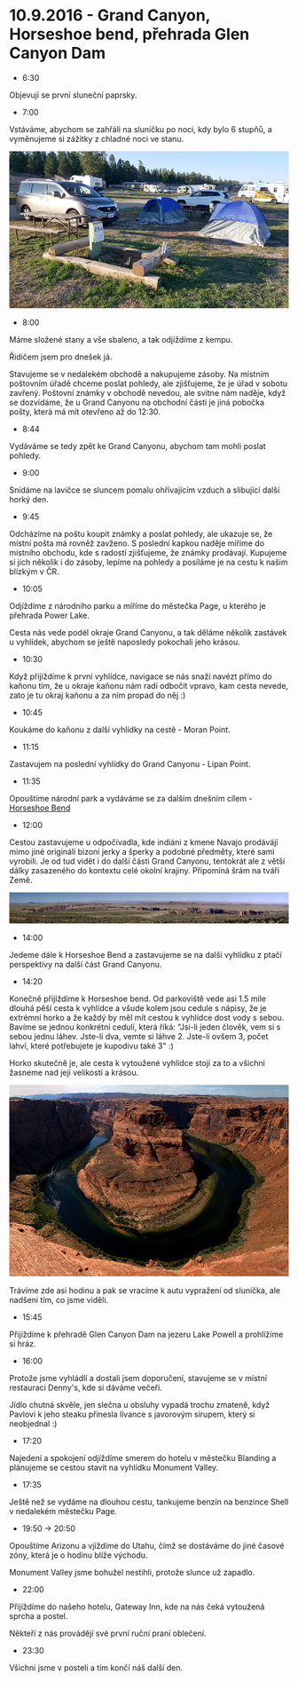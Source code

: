 # 10.9.2016 - Grand Canyon, Horseshoe bend, přehrada Glen Canyon Dam

   * 6:30

Objevují se první sluneční paprsky.

   * 7:00

Vstáváme, abychom se zahřáli na sluníčku po noci, kdy bylo 6 stupňů, a vyměnujeme si zážitky z chladné noci ve stanu.

![Probouzení po provním stanování u Grand Canyonu](images/20160910/20160910_065728.jpg)

   * 8:00

Máme složené stany a vše sbaleno, a tak odjíždíme z kempu.

Řidičem jsem pro dnešek já.

Stavujeme se v nedalekém obchodě a nakupujeme zásoby. Na místním poštovním úřadě chceme poslat pohledy, ale zjišťujeme, že je úřad v sobotu zavřený. Poštovní známky v obchodě nevedou, ale svitne nám naděje, když se dozvídáme, že u Grand Canyonu na obchodní části je jiná pobočka pošty, která má mít otevřeno až do 12:30.

   * 8:44

Vydáváme se tedy zpět ke Grand Canyonu, abychom tam mohli poslat pohledy.

   * 9:00

Snídáme na lavičce se sluncem pomalu ohřívajícím vzduch a slibující další horký den.

   * 9:45

Odcházíme na poštu koupit známky a poslat pohledy, ale ukazuje se, že místní pošta má rovněž zavženo. S poslední kapkou naděje míříme do místního obchodu, kde s radostí zjišťujeme, že známky prodávají. Kupujeme si jich několik i do zásoby, lepíme na pohledy a posíláme je na cestu k našim blízkým v ČR.

   * 10:05

Odjíždíme z národního parku a míříme do městečka Page, u kterého je přehrada Power Lake.

Cesta nás vede podél okraje Grand Canyonu, a tak děláme několik zastávek u vyhlídek, abychom se ještě naposledy pokochali jeho krásou.

   * 10:30

Když přijíždíme k první vyhlídce, navigace se nás snaží navézt přímo do kaňonu tím, že u okraje kaňonu nám radí odbočit vpravo, kam cesta nevede, zato je tu okraj kaňonu a za ním propad do něj :)

   * 10:45

Koukáme do kaňonu z další vyhlídky na cestě - Moran Point.

   * 11:15

Zastavujem na poslední vyhlídky do Grand Canyonu - Lipan Point.

   * 11:35

Opouštíme národní park a vydáváme se za dalším dnešním cílem - [Horseshoe Bend](http://horseshoebend.com)

   * 12:00

Cestou zastavujeme u odpočívadla, kde indiáni z kmene Navajo prodávájí mimo jiné originálí bizoní jerky a šperky a podobné předměty, které sami vyrobili. Je od tud vidět i do další části Grand Canyonu, tentokrát ale z větší dálky zasazeného do kontextu celé okolní krajiny. Připomíná šrám na tváři Země.

![Grand Canyon v krajině](images/20160910/DSC_9845-DSC_9858.jpg)

   * 14:00

Jedeme dále k Horseshoe Bend a zastavujeme se na další vyhlídku z ptačí perspektivy na další část Grand Canyonu.

   * 14:20

Konečně přijíždíme k Horseshoe bend. Od parkoviště vede asi 1.5 míle dlouhá pěší cesta k vyhlídce a všude kolem jsou cedule s nápisy, že je extrémní horko a že každý by měl mít cestou k vyhlídce dost vody s sebou. Bavíme se jednou konkrétní cedulí, která říká: "Jsi-li jeden člověk, vem si s sebou jednu láhev. Jste-li dva, vemte si láhve 2. Jste-li ovšem 3, počet lahví, které potřebujete je kupodivu také 3" :)

Horko skutečně je, ale cesta k vytoužené vyhlídce stojí za to a všichni žasneme nad její velikostí a krásou.

![Horseshoe Bend](images/20160910/DSC_9901-DSC_9915.jpg)

Trávíme zde asi hodinu a pak se vracíme k autu vypražení od sluníčka, ale nadšeni tím, co jsme viděli.

   * 15:45

Přijíždíme k přehradě Glen Canyon Dam na jezeru Lake Powell a prohlížíme si hráz.

   * 16:00

Protože jsme vyhládlí a dostali jsem doporučení, stavujeme se v místní restauraci Denny's, kde si dáváme večeři.

Jídlo chutná skvěle, jen slečna u obsluhy vypadá trochu zmateně, když Pavlovi k jeho steaku přinesla lívance s javorovým sirupem, který si neobjednal :)

   * 17:20

Najedení a spokojení odjíždíme smerem do hotelu v městečku Blanding a plánujeme se cestou stavit na vyhlídku Monument Valley.

   * 17:35

Ještě než se vydáme na dlouhou cestu, tankujeme benzín na benzince Shell v nedalekém městečku Page.

   * 19:50 -> 20:50

Opouštíme Arizonu a vjíždíme do Utahu, čímž se dostáváme do jiné časové zóny, která je o hodinu blíže východu.

Monument Valley jsme bohužel nestihli, protože slunce už zapadlo.

   * 22:00

Přijíždíme do našeho hotelu, Gateway Inn, kde na nás čeká vytoužená sprcha a postel.

Někteří z nás provádějí své první ruční praní oblečení.

   * 23:30

Všichni jsme v posteli a tím končí náš další den.